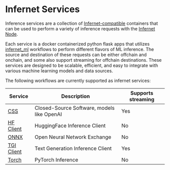 # Infernet Services

Inference services are a collection of [Infernet-compatible](https://docs.ritual.net/infernet/node/containers#infernet-compatible-containers) containers that can be used to perform a variety of inference requests with the [Infernet Node](https://docs.ritual.net/infernet/node/introduction).

Each service is a docker containerized python flask apps that utilizes [infernet_ml](../infernet_ml/)  workflows to perform different flavors of ML inference. The source and destination of these requests can be either offchain and onchain, and some also support streaming for offchain destinations. These services are designed to be scalable, efficient, and easy to integrate with various machine learning models and data sources.

The following workflows are currently supported as infernet services:

| Service | Description | Supports streaming |
|---------|-------------|--------------------|
| [CSS](reference/css_inference_service) | Closed-Source Software, models like OpenAI | Yes |
| [HF Client](reference/hf_inference_client_service) | HuggingFace Inference Client | No |
| [ONNX](reference/onnx_inference_service) | Open Neural Network Exchange | No |
| [TGI Client](reference/tgi_client_inference_service) | Text Generation Inference Client | Yes |
| [Torch](reference/torch_inference_service) | PyTorch Inference  | No |
